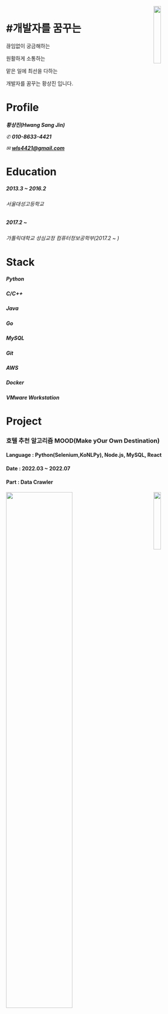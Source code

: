  <img src="https://user-images.githubusercontent.com/76942710/197327798-dfaf79a9-2814-41b4-9129-86c0e6ecc15e.jpg" width = "20%" height="20%" align="right" > 

# #개발자를 꿈꾸는
끊임없이 궁금해하는

원활하게 소통하는

맡은 일에 최선을 다하는

개발자를 꿈꾸는 황상진 입니다.

<h1> Profile
<h6>  
  
**황상진(Hwang Sang Jin)**

✆ **010-8633-4421**

✉ **wls4421@gmail.com**

<h1> Education
<h5>  2013.3 ~ 2016.2  
<h6>
  서울대성고등학교
<h5>  2017.2 ~
<h6>
  가톨릭대학교 성심교정 컴퓨터정보공학부(2017.2 ~ )
  
<h1> Stack
  <h5> Python
  <h5> C/C++
  <h5> Java
  <h5> Go
  <h5> MySQL
  <h5> Git
  <h5> AWS
  <h5> Docker
  <h5> VMware Workstation

<h1> Project
  <h3> 호텔 추천 알고리즘 MOOD(Make yOur Own Destination)
  <h4> Language : Python(Selenium,KoNLPy), Node.js, MySQL, React
  <h4> Date : 2022.03 ~ 2022.07
  <h4> Part : Data Crawler 
  <h4> 
<img src="https://user-images.githubusercontent.com/76942710/197331078-2f9411f1-aa93-4675-9f3e-a60b5c5acd16.png" width = "60%" height="60%" align="left"> 
<img src="https://user-images.githubusercontent.com/76942710/197327721-12ae246b-9f93-433a-8339-80f355ccd128.png" width = "20%" height="20%" align="right">
